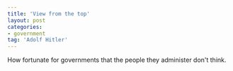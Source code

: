 ```yaml
---
title: 'View from the top'
layout: post
categories:
- government
tag: 'Adolf Hitler'
---
```


How fortunate for governments that the people they administer don't think.